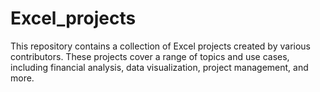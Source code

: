 # Excel_projects
This repository contains a collection of Excel projects created by various contributors. These projects cover a range of topics and use cases, including financial analysis, data visualization, project management, and more. 
